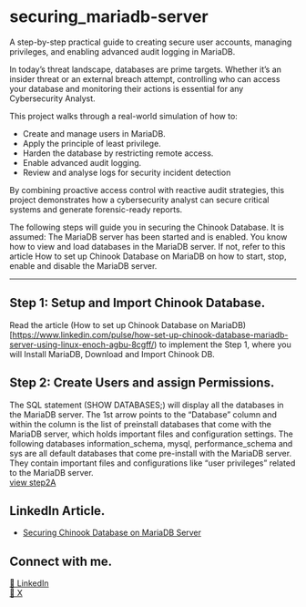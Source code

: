 # securing_mariadb-server
A step-by-step practical guide to creating secure user accounts, managing privileges, and enabling advanced audit logging in MariaDB.

In today’s threat landscape, databases are prime targets. Whether it’s an insider threat or an external breach attempt, controlling who can access your database and monitoring their actions is essential for any Cybersecurity Analyst.

This project walks through a real-world simulation of how to:
- Create and manage users in MariaDB.
- Apply the principle of least privilege.
- Harden the database by restricting remote access.
- Enable advanced audit logging.
- Review and analyse logs for security incident detection

By combining proactive access control with reactive audit strategies, this project demonstrates how a cybersecurity analyst can secure critical systems and generate forensic-ready reports.

The following steps will guide you in securing the Chinook Database. It is assumed:
The MariaDB server has been started and is enabled.
You know how to view and load databases in the MariaDB server.
If not, refer to this article How to set up Chinook Database on MariaDB on how to start, stop, enable and disable the MariaDB server.

---

## Step 1: Setup and Import Chinook Database.
Read the article (How to set up Chinook Database on MariaDB)[https://www.linkedin.com/pulse/how-set-up-chinook-database-mariadb-server-using-linux-enoch-agbu-8cgff/) to implement the Step 1, where you will Install MariaDB, Download and Import Chinook DB.


## Step 2: Create Users and assign Permissions.
The SQL statement (SHOW DATABASES;) will display all the databases in the MariaDB server. The 1st arrow points to the “Database” column and within the column is the list of preinstall databases that come with the MariaDB server, which holds important files and configuration settings.
The following databases information_schema, mysql, performance_schema and sys are all default databases that come pre-install with the MariaDB server. They contain important files and configurations like “user privileges” related to the MariaDB server.<br>
[view step2A](screenshots/step2A.png)











## LinkedIn Article.
- [Securing Chinook Database on MariaDB Server]()

## Connect with me.
[🔗 LinkedIn](https://www.linkedin.com/in/agbuenoch)<br>
[🔗 X](https://www.x.com/agbuenoch)

